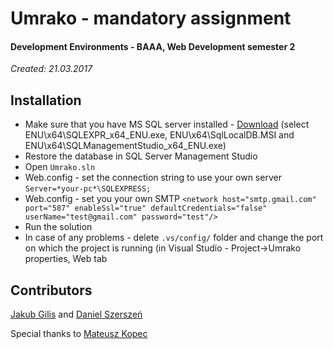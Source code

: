 # Umrako - mandatory assignment
#### Development Environments - BAAA, Web Development semester 2
*Created: 21.03.2017*

## Installation
* Make sure that you have MS SQL server installed - [Download](https://www.microsoft.com/en-us/download/details.aspx?id=29062) (select ENU\x64\SQLEXPR_x64_ENU.exe, ENU\x64\SqlLocalDB.MSI and ENU\x64\SQLManagementStudio_x64_ENU.exe)
* Restore the database in SQL Server Management Studio
* Open `Umrako.sln`
* Web.config - set the connection string to use your own server `Server=*your-pc*\SQLEXPRESS;`
* Web.config - set you your own SMTP `<network host="smtp.gmail.com" port="587" enableSsl="true" defaultCredentials="false" userName="test@gmail.com" password="test"/>`
* Run the solution
* In case of any problems - delete `.vs/config/` folder and change the port on which the project is running (in Visual Studio - Project->Umrako properties, Web tab

## Contributors
[Jakub Gilis](https://github.com/jacobg213) and [Daniel Szerszeń](https://github.com/roszpun)

Special thanks to [Mateusz Kopec](https://github.com/makop90)
